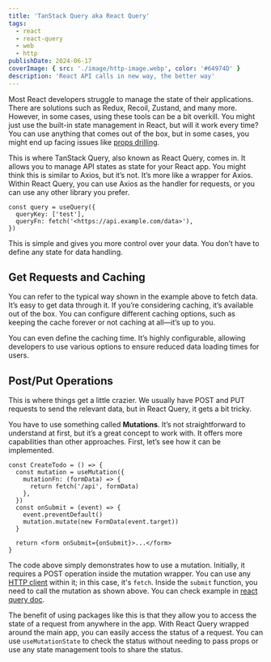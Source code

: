 ```yaml
---
title: 'TanStack Query aka React Query'
tags:
  - react
  - react-query
  - web
  - http
publishDate: 2024-06-17
coverImage: { src: './image/http-image.webp', color: '#64974D' }
description: 'React API calls in new way, the better way'
---
```


Most React developers struggle to manage the state of their applications. There are solutions such as Redux, Recoil, Zustand, and many more. However, in some cases, using these tools can be a bit overkill. You might just use the built-in state management in React, but will it work every time? You can use anything that comes out of the box, but in some cases, you might end up facing issues like [props drilling](https://react.dev/learn/passing-data-deeply-with-context).

This is where TanStack Query, also known as React Query, comes in. It allows you to manage API states as state for your React app. You might think this is similar to Axios, but it’s not. It’s more like a wrapper for Axios. Within React Query, you can use Axios as the handler for requests, or you can use any other library you prefer.

```tsx
const query = useQuery({
  queryKey: ['test'],
  queryFn: fetch('<https://api.example.com/data>'),
})
```

This is simple and gives you more control over your data. You don’t have to define any state for data handling.

## Get Requests and Caching

You can refer to the typical way shown in the example above to fetch data. It’s easy to get data through it. If you’re considering caching, it’s available out of the box. You can configure different caching options, such as keeping the cache forever or not caching at all—it’s up to you.

You can even define the caching time. It’s highly configurable, allowing developers to use various options to ensure reduced data loading times for users.

## Post/Put Operations

This is where things get a little crazier. We usually have POST and PUT requests to send the relevant data, but in React Query, it gets a bit tricky.

You have to use something called **Mutations**. It’s not straightforward to understand at first, but it’s a great concept to work with. It offers more capabilities than other approaches. First, let’s see how it can be implemented.

```tsx
const CreateTodo = () => {
  const mutation = useMutation({
    mutationFn: (formData) => {
      return fetch('/api', formData)
    },
  })
  const onSubmit = (event) => {
    event.preventDefault()
    mutation.mutate(new FormData(event.target))
  }

  return <form onSubmit={onSubmit}>...</form>
}
```

The code above simply demonstrates how to use a mutation. Initially, it requires a POST operation inside the mutation wrapper. You can use any [HTTP client](https://www.webdevstory.com/javascript-http-requests-libraries/) within it; in this case, it's `fetch`. Inside the `submit` function, you need to call the mutation as shown above. You can check example in [react query doc](https://tanstack.com/query/latest/docs/framework/react/guides/mutations).

The benefit of using packages like this is that they allow you to access the state of a request from anywhere in the app. With React Query wrapped around the main app, you can easily access the status of a request. You can use `useMutationState` to check the status without needing to pass props or use any state management tools to share the status.
